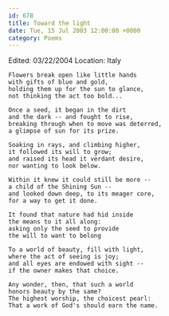 ```yaml
---
id: 678
title: Toward the light
date: Tue, 15 Jul 2003 12:00:00 +0000
category: Poems
---
```


Edited: 03/22/2004
Location: Italy

    Flowers break open like little hands  
    with gifts of blue and gold,  
    holding them up for the sun to glance,  
    not thinking the act too bold...

    Once a seed, it began in the dirt  
    and the dark -- and fought to rise,  
    breaking through when to move was deterred,  
    a glimpse of sun for its prize.

    Soaking in rays, and climbing higher,  
    it followed its will to grow;  
    and raised its head it verdant desire,  
    nor wanting to look below.

    Within it knew it could still be more --  
    a child of the Shining Sun --  
    and looked down deep, to its meager core,  
    for a way to get it done.

    It found that nature had hid inside  
    the means to it all along:  
    asking only the seed to provide  
    the will to want to belong

    To a world of beauty, fill with light,  
    where the act of seeing is joy;  
    and all eyes are endowed with sight --  
    if the owner makes that choice.

    Any wonder, then, that such a world  
    honors beauty by the same?  
    The highest worship, the choicest pearl:  
    That a work of God's should earn the name.


